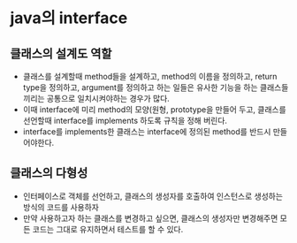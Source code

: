 # java의 interface
## 클래스의 설계도 역할
* 클래스를 설계할때 method들을 설계하고, method의 이름을 정의하고, return type을 정의하고,
argument를 정의하고 하는 일들은 유사한 기능을 하는 클래스들 끼리는 공통으로 일치시켜야하는 경우가 많다.
* 이때  interface에 미리 method의 모양(원형, prototype을 만들어 두고, 클래스를 선언할때
interface를 implements 하도록 규칙을 정해 버린다.
* interface를 implements한 클래스는 interface에 정의된 method를 반드시 만들어야한다.

## 클래스의 다형성
* 인터페이스로 객체를 선언하고, 클래스의 생성자를 호출하여 인스턴스로 생성하는 
방식의 코드를 사용하자
* 만약 사용하고자 하는 클래스를 변경하고 싶으면, 클래스의 생성자만
변경해주면 모든 코드는 그대로 유지하면서 테스트를 할 수 있다.